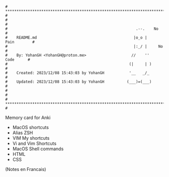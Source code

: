 ```
# **************************************************************************** #
#                                                                              #
#                                                         .--.    No           #
#    README.md                                           |o_o |    Pain        #
#                                                        |:_/ |     No         #
#    By: YohanGH <YohanGH@proton.me>                    //    ''     Code      #
#                                                      (|     | )              #
#    Created: 2023/12/08 15:43:03 by YohanGH           '__   _/_               #
#    Updated: 2023/12/08 15:43:03 by YohanGH          (___)=(___)              #
#                                                                              #
# **************************************************************************** #
```

Memory card for Anki

- MacOS shortcuts
- Alias ZSH
- VIM My shortcuts
- Vi and Vim Shortcuts
- MacOS Shell commands
- HTML
- CSS

(Notes en Francais)
